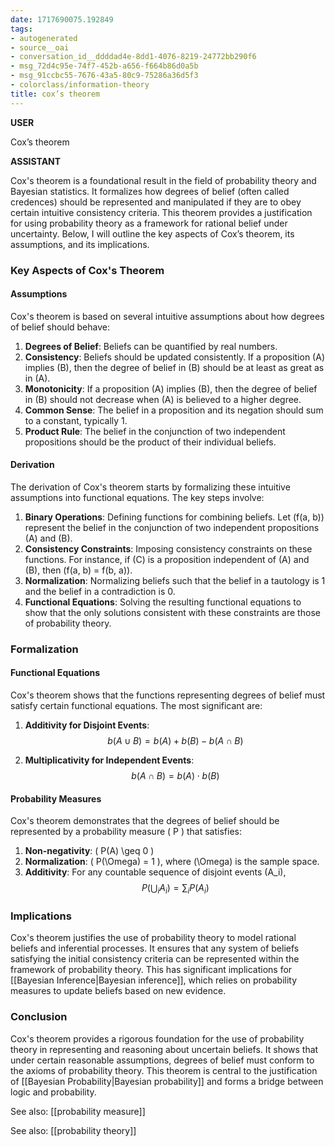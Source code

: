 ```yaml
---
date: 1717690075.192849
tags:
- autogenerated
- source__oai
- conversation_id__ddddad4e-8dd1-4076-8219-24772bb290f6
- msg_72d4c95e-74f7-452b-a656-f664b86d0a5b
- msg_91ccbc55-7676-43a5-80c9-75286a36d5f3
- colorclass/information-theory
title: cox’s theorem
---
```


**USER**

Cox’s theorem


**ASSISTANT**

Cox's theorem is a foundational result in the field of probability theory and Bayesian statistics. It formalizes how degrees of belief (often called credences) should be represented and manipulated if they are to obey certain intuitive consistency criteria. This theorem provides a justification for using probability theory as a framework for rational belief under uncertainty. Below, I will outline the key aspects of Cox’s theorem, its assumptions, and its implications.

### Key Aspects of Cox's Theorem

#### Assumptions
Cox's theorem is based on several intuitive assumptions about how degrees of belief should behave:

1. **Degrees of Belief**: Beliefs can be quantified by real numbers.
2. **Consistency**: Beliefs should be updated consistently. If a proposition \(A\) implies \(B\), then the degree of belief in \(B\) should be at least as great as in \(A\).
3. **Monotonicity**: If a proposition \(A\) implies \(B\), then the degree of belief in \(B\) should not decrease when \(A\) is believed to a higher degree.
4. **Common Sense**: The belief in a proposition and its negation should sum to a constant, typically 1.
5. **Product Rule**: The belief in the conjunction of two independent propositions should be the product of their individual beliefs.

#### Derivation
The derivation of Cox's theorem starts by formalizing these intuitive assumptions into functional equations. The key steps involve:

1. **Binary Operations**: Defining functions for combining beliefs. Let \(f(a, b)\) represent the belief in the conjunction of two independent propositions \(A\) and \(B\).
2. **Consistency Constraints**: Imposing consistency constraints on these functions. For instance, if \(C\) is a proposition independent of \(A\) and \(B\), then \(f(a, b) = f(b, a)\).
3. **Normalization**: Normalizing beliefs such that the belief in a tautology is 1 and the belief in a contradiction is 0.
4. **Functional Equations**: Solving the resulting functional equations to show that the only solutions consistent with these constraints are those of probability theory.

### Formalization

#### Functional Equations
Cox's theorem shows that the functions representing degrees of belief must satisfy certain functional equations. The most significant are:

1. **Additivity for Disjoint Events**:
   $$ b(A \cup B) = b(A) + b(B) - b(A \cap B) $$

2. **Multiplicativity for Independent Events**:
   $$ b(A \cap B) = b(A) \cdot b(B) $$

#### Probability Measures
Cox's theorem demonstrates that the degrees of belief should be represented by a probability measure \( P \) that satisfies:

1. **Non-negativity**: \( P(A) \geq 0 \)
2. **Normalization**: \( P(\Omega) = 1 \), where \(\Omega\) is the sample space.
3. **Additivity**: For any countable sequence of disjoint events \(A_i\),
   $$ P\left(\bigcup_i A_i\right) = \sum_i P(A_i) $$

### Implications

Cox's theorem justifies the use of probability theory to model rational beliefs and inferential processes. It ensures that any system of beliefs satisfying the initial consistency criteria can be represented within the framework of probability theory. This has significant implications for [[Bayesian Inference|Bayesian inference]], which relies on probability measures to update beliefs based on new evidence.

### Conclusion

Cox's theorem provides a rigorous foundation for the use of probability theory in representing and reasoning about uncertain beliefs. It shows that under certain reasonable assumptions, degrees of belief must conform to the axioms of probability theory. This theorem is central to the justification of [[Bayesian Probability|Bayesian probability]] and forms a bridge between logic and probability.

See also: [[probability measure]]


See also: [[probability theory]]